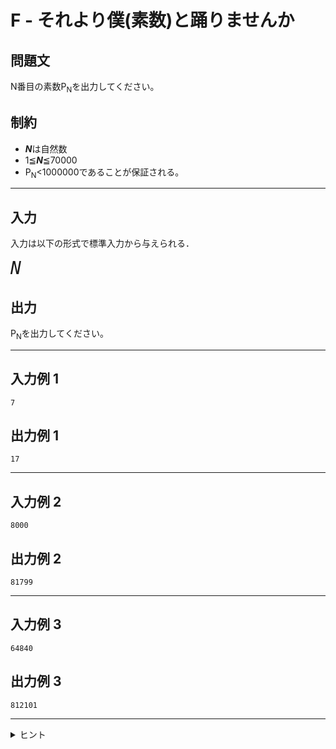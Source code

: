 # F - それより僕(素数)と踊りませんか

## 問題文

N番目の素数P<sub>N</sub>を出力してください。

## 制約
* ***N***は自然数
* 1≦***N***≦70000
* P<sub>N</sub><1000000であることが保証される。
***
## 入力
入力は以下の形式で標準入力から与えられる．

<pre>
<span style="font-size: 200%"><var>N</var>
</pre>
## 出力
P<sub>N</sub>を出力してください。
***
## 入力例 1 
```
7
```
## 出力例 1
```
17
```

***
## 入力例 2
```
8000
```
## 出力例 2
```
81799
```
***
## 入力例 3
```
64840
```
## 出力例 3
```
812101
```
***

<details>
<summary>ヒント</summary>

約数が2個(1とその数字自身)である数が素数です。
もしくは、「エラトステネスのふるい」で検索してみよう。
</details>
